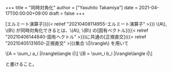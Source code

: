 +++
title = "同時対角化"
author = ["Yasuhito Takamiya"]
date = 2021-04-17T00:00:00+09:00
draft = false
+++

[エルミート演算子]({{< relref "20210408114955-エルミート演算子" >}}) \\(A\\), \\(B\\) が同時対角化できるとは、\\(A\\), \\(B\\) の[固有ベクトル]({{< relref "20210406144840-固有ヘクトル" >}})に共通の[正規直交]({{< relref "20210405131650-正規直交" >}})集合 \\(|i\rangle\\) を用いて

\\[A = \sum\_i a\_i |i\rangle\langle i|\\]
\\[B = \sum\_i b\_i |i\rangle\langle i|\\]

と書けること。
